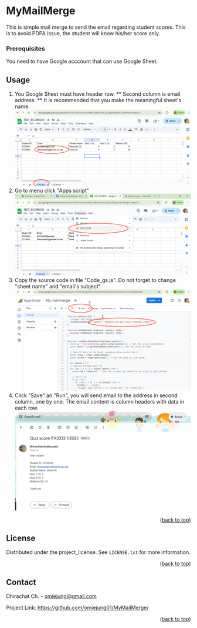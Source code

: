 # MyMailMerge
This is simple mail merge to send the email regarding student scores. This is to avoid PDPA issue, the student will know his/her score only.

### Prerequisites

You need to have Google acccount that can use Google Sheet.
## Usage

1. You Google Sheet must have header row. ** Second column is email address. ** It is recommended that you make the meaningful sheet's name.
![](images/mail01.png)
2. Go to menu click "Apps script"
![](images/mail02.png)
3. Copy the source code in file "Code_gs.js". Do not forget to change "sheet name" and "email's subject". 
![](images/mail03.png)
4. Click "Save" an "Run", you will send email to the address in second column, one by one. The email content is column headers with data in each row. 
![](images/mail04.png)


<p align="right">(<a href="#readme-top">back to top</a>)</p>



## License

Distributed under the project_license. See `LICENSE.txt` for more information.

<p align="right">(<a href="#readme-top">back to top</a>)</p>



<!-- CONTACT -->
## Contact

Dhirachat Ch. - omiejung@gmail.com

Project Link: https://github.com/omiejung01/MyMailMerge/

<p align="right">(<a href="#readme-top">back to top</a>)</p>


